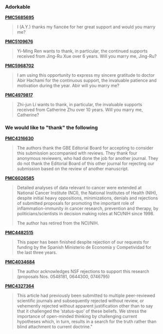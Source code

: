 ### Adorkable
**[PMC5685695](https://www.ncbi.nlm.nih.gov/pmc/articles/PMC5685695/)**
>I (A.Y.) thanks my fiancée for her great support and would you marry me?  


**[PMC5109676](https://www.ncbi.nlm.nih.gov/pmc/articles/PMC5109676/)**
>Yi-Ming Ren wants to thank, in particular, the continued supports received from Jing-Ru Xue over 6 years. Will you marry me, Jing-Ru?  

**[PMC5968702](https://www.ncbi.nlm.nih.gov/pubmed/29875580)**
>I am using this opportunity to express my sincere gratitude to doctor Abir Hachami for the continuous support, the invaluable patience and motivation during the year. Abir will you marry me?

  

**[PMC4979817](https://www.ncbi.nlm.nih.gov/pmc/articles/PMC4979817/)**
>Zhi-jun Li wants to thank, in particular, the invaluable supports received from Catherine Zhu over 10 years. Will you marry me, Catherine?

### We would like to "thank" the following
**[PMC4316630](https://www.ncbi.nlm.nih.gov/pmc/articles/PMC4316630/)**
>The authors thank the GBE Editorial Board for accepting to consider this submission accompanied with reviews. They thank four anonymous reviewers, who had done the job for another journal. They do not thank the Editorial Board of this other journal for rejecting our submission based on the review of another manuscript.


**[PMC6026585](https://www.ncbi.nlm.nih.gov/pmc/articles/PMC6026585/)**
>Detailed analyses of data relevant to cancer were extended at National Cancer Institute (NCI), the National Institutes of Health (NIH), despite initial heavy oppositions, minimizations, denials and rejections of submitted proposals for promoting the important role of inflammation-immunity in cancer research, prevention and therapy, by politicians/scientists in decision making roles at NCI/NIH since 1998.
   >
   >The author has retired from the NCI/NIH.


**[PMC4482515](https://www.ncbi.nlm.nih.gov/pubmed/26111020)**
>This paper has been finished despite rejection of our requests for funding by the Spanish Ministerio de Economía y Competividad for the last three years.


**[PMC4034684](https://www.ncbi.nlm.nih.gov/pubmed/24867639)**
>The author acknowledges NSF rejections to support this research (proposals Nos. 0548181, 0644300, 0746795)


**[PMC4327364](https://www.ncbi.nlm.nih.gov/pmc/articles/PMC4327364/)**
>This article had previously been submitted to multiple peer-reviewed scientific journals and subsequently rejected without review, or vehemently rejected without apparent justification other than to say that it challenged the ‘status-quo’ of these beliefs. We stress the importance of open-minded thinking by challenging current hypotheses which, in turn, results in a search for the truth rather than blind attachment to current doctrine."
